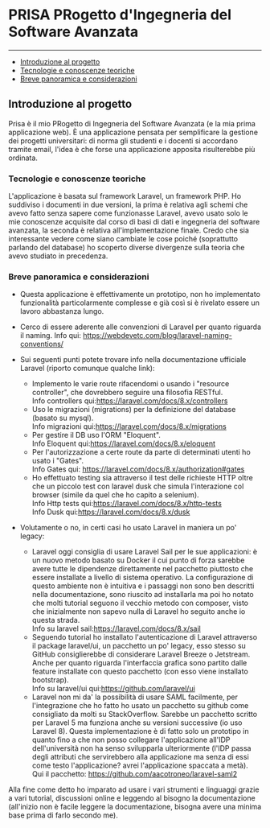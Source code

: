 # PRISA PRogetto d'Ingegneria del Software Avanzata

---

- [Introduzione al progetto](#section-1)
- [Tecnologie e conoscenze teoriche](#section-2)
- [Breve panoramica e considerazioni](#section-3)

<a name="section-1"></a>
## Introduzione al progetto

Prisa è il mio PRogetto di Ingegneria del Software Avanzata (e la mia prima applicazione web).
È una applicazione pensata per semplificare la gestione dei progetti universitari: di norma gli studenti e i docenti si accordano tramite email, l'idea è che forse una applicazione apposita risulterebbe più ordinata.

<a name="section-2"></a>
### Tecnologie e conoscenze teoriche
L'applicazione è basata sul framework Laravel, un framework PHP.
Ho suddiviso i documenti in due versioni, la prima è relativa agli schemi che avevo fatto senza sapere come funzionasse Laravel, avevo usato solo le mie conoscenze acquisite dal corso di basi di dati e ingegneria del software avanzata, la seconda è relativa all'implementazione finale.
Credo che sia interessante vedere come siano cambiate le cose poiché (soprattutto parlando del database) ho scoperto diverse divergenze sulla teoria che avevo studiato in precedenza.

<a name="section-3"></a>
### Breve panoramica e considerazioni
- Questa applicazione è effettivamente un prototipo, non ho implementato funzionalità particolarmente complesse e già così si è rivelato essere un lavoro abbastanza lungo.
- Cerco di essere aderente alle convenzioni di Laravel per quanto riguarda il naming. 
Info qui: https://webdevetc.com/blog/laravel-naming-conventions/
- Sui seguenti punti potete trovare info nella documentazione ufficiale Laravel (riporto comunque qualche link):
    - Implemento le varie route rifacendomi o usando i "resource controller", che dovrebbero seguire una filosofia RESTful.  
    Info controllers qui:https://laravel.com/docs/8.x/controllers
    - Uso le migrazioni (migrations) per la definizione del database (basato su mysql).  
    Info migrazioni qui:https://laravel.com/docs/8.x/migrations
    - Per gestire il DB uso l'ORM "Eloquent".  
    Info Eloquent qui:https://laravel.com/docs/8.x/eloquent
    - Per l'autorizzazione a certe route da parte di determinati utenti ho usato i "Gates".    
    Info Gates qui: https://laravel.com/docs/8.x/authorization#gates
    - Ho effettuato testing sia attraverso il test delle richieste HTTP oltre che un piccolo test con laravel dusk che simula l'interazione col browser (simile da quel che ho capito a selenium).  
    Info Http tests qui:https://laravel.com/docs/8.x/http-tests  
    Info Dusk qui:https://laravel.com/docs/8.x/dusk  

- Volutamente o no, in certi casi ho usato Laravel in maniera un po' legacy:
    - Laravel oggi consiglia di usare Laravel Sail per le sue applicazioni: è un nuovo metodo basato su Docker il cui punto di forza sarebbe avere tutte le dipendenze direttamente nel pacchetto piuttosto che essere installate a livello di sistema operativo. La configurazione di questo ambiente non è intuitiva e i passaggi non sono ben descritti nella documentazione, sono riuscito ad installarla ma poi ho notato che molti tutorial seguono il vecchio metodo con composer, visto che inizialmente non sapevo nulla di Laravel ho seguito anche io questa strada.   
    Info su laravel sail:https://laravel.com/docs/8.x/sail
    - Seguendo tutorial ho installato l'autenticazione di Laravel attraverso il package laravel/ui, un pacchetto un po' legacy, esso stesso su GitHub consiglierebbe di considerare Laravel Breeze o Jetstream. Anche per quanto riguarda l'interfaccia grafica sono partito dalle feature installate con questo pacchetto (con esso viene installato bootstrap).   
    Info su laravel/ui qui:https://github.com/laravel/ui
    - Laravel non mi da' la possibilità di usare SAML facilmente, per l'integrazione che ho fatto ho usato un pacchetto su github come consigliato da molti su StackOverflow. 
    Sarebbe un pacchetto scritto per Laravel 5 ma funziona anche su versioni successive (io uso Laravel 8).
    Questa implementazione è di fatto solo un prototipo in quanto fino a che non posso collegare l'applicazione all'IDP dell'università non ha senso svilupparla ulteriormente (l'IDP passa degli attributi che servirebbero alla applicazione ma senza di essi come testo l'applicazione? avrei l'applicazione spaccata a metà).  
    Qui il pacchetto: https://github.com/aacotroneo/laravel-saml2
    
Alla fine come detto ho imparato ad usare i vari strumenti e linguaggi grazie a vari tutorial, discussioni online e leggendo al bisogno la documentazione (all'inizio non è facile leggere la documentazione, bisogna avere una minima base prima di farlo secondo me).
